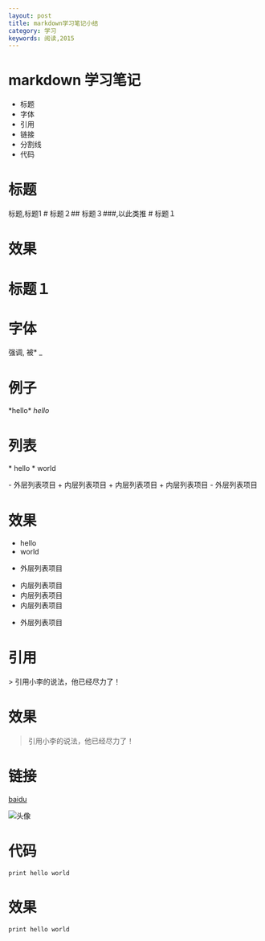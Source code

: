```yaml
---
layout: post
title: markdown学习笔记小结
category: 学习
keywords: 阅读,2015
---
```


# markdown 学习笔记
* 标题
* 字体
* 引用
* 链接
* 分割线
* 代码

# 标题

标题,标题1 \# 标题２\## 标题３\###,以此类推
\# 标题１
# 效果

# 标题１

# 字体
强调, 被\* \_

# 例子

\*hello\*
*hello*

# 列表

\* hello
\* world

\- 外层列表项目
 \+ 内层列表项目
 \+ 内层列表项目
 \+ 内层列表项目
\- 外层列表项目

# 效果

* hello
* world

- 外层列表项目
 + 内层列表项目
 + 内层列表项目
 + 内层列表项目
- 外层列表项目


# 引用

\> 引用小李的说法，他已经尽力了！

# 效果
> 引用小李的说法，他已经尽力了！

# 链接

[baidu](http://www.baidu.com)


![头像](http://7xnnj6.com1.z0.glb.clouddn.com/sandy.jpg)


# 代码

`print hello world`

# 效果

`print hello world`
